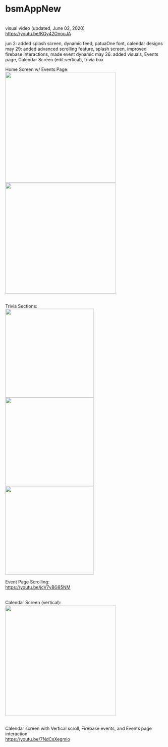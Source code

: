 # bsmAppNew

<br> visual video (updated, June 02, 2020)
<br>https://youtu.be/KGy42OnouJA

jun 2:  added splash screen, dynamic feed, patuaOne font, calendar designs 
may 29: added advanced scrolling feature, splash screen, improved firebase interactions, made event dynamic
may 26: added visuals, Events page, Calendar Screen (edit:vertical), trivia box
  
Home Screen w/ Events Page:<br>
<img src = "assets/Visuals/Feed.jpeg" width = "350"> <img src = "assets/Visuals/EventPage.jpeg" width = "350">

<br>Trivia Sections:
<br><img src = "assets/Visuals/TriviaInFeed.PNG" width = "280"><img src = "assets/Visuals/TriviaPage.PNG" width = "280"> <img src = "assets/Visuals/TriviaChoice.PNG" width = "280">




Event Page Scrolling:
<br>https://youtu.be/jcV7yBG85NM

<br>Calendar Screen (vertical):
<br><img src = "assets/Visuals/CalendarVertical.PNG" width = "350">
  
<br>Calendar screen with Vertical scroll, Firebase events, and Events page interaction
<br>https://youtu.be/7NdCsXegmlo

